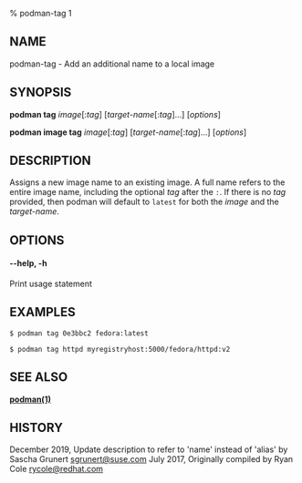 % podman-tag 1

## NAME

podman\-tag - Add an additional name to a local image

## SYNOPSIS

**podman tag** _image_[:*tag*] [_target-name_[:*tag*]...] [*options*]

**podman image tag** _image_[:*tag*] [_target-name_[:*tag*]...] [*options*]

## DESCRIPTION

Assigns a new image name to an existing image. A full name refers to the entire
image name, including the optional _tag_ after the `:`. If there is no _tag_
provided, then podman will default to `latest` for both the _image_ and the
_target-name_.

## OPTIONS

#### **--help**, **-h**

Print usage statement

## EXAMPLES

```
$ podman tag 0e3bbc2 fedora:latest

$ podman tag httpd myregistryhost:5000/fedora/httpd:v2
```

## SEE ALSO

**[podman(1)](commands/podman.md)**

## HISTORY

December 2019, Update description to refer to 'name' instead of 'alias' by Sascha Grunert <sgrunert@suse.com>
July 2017, Originally compiled by Ryan Cole <rycole@redhat.com>
